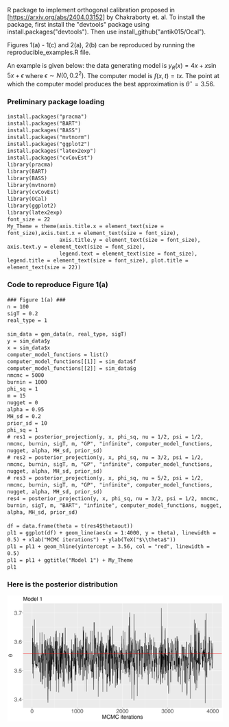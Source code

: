 R package to implement orthogonal calibration proposed in [https://arxiv.org/abs/2404.03152] by Chakraborty et. al. To install the package, first install the "devtools" package using install.packages("devtools"). Then use install_github("antik015/Ocal").

Figures 1(a) - 1(c) and 2(a), 2(b) can be reproduced by running the reproducible_examples.R file. 

An example is given below: the data generating model is $y_R(x) = 4x + x\sin 5x + \epsilon$ where $\epsilon \sim N(0, 0.2^2)$. The computer model is $f(x, t) = tx$. The point at which the computer model produces the best approximation is $\theta^\star = 3.56$.

### Preliminary package loading
```
install.packages("pracma")
install.packages("BART")
install.packages("BASS")
install.packages("mvtnorm")
install.packages("ggplot2")
install.packages("latex2exp")
install.packages("cvCovEst")
library(pracma)
library(BART)
library(BASS)
library(mvtnorm)
library(cvCovEst)
library(OCal)
library(ggplot2)
library(latex2exp)
font_size = 22
My_Theme = theme(axis.title.x = element_text(size = font_size),axis.text.x = element_text(size = font_size),
                 axis.title.y = element_text(size = font_size), axis.text.y = element_text(size = font_size), 
                 legend.text = element_text(size = font_size), legend.title = element_text(size = font_size), plot.title = element_text(size = 22))

```
### Code to reproduce Figure 1(a)
```
### Figure 1(a) ###
n = 100
sigT = 0.2
real_type = 1

sim_data = gen_data(n, real_type, sigT)
y = sim_data$y
x = sim_data$x
computer_model_functions = list()
computer_model_functions[[1]] = sim_data$f
computer_model_functions[[2]] = sim_data$g
nmcmc = 5000
burnin = 1000
phi_sq = 1
m = 15
nugget = 0
alpha = 0.95
MH_sd = 0.2 
prior_sd = 10
phi_sq = 1
# res1 = posterior_projection(y, x, phi_sq, nu = 1/2, psi = 1/2, nmcmc, burnin, sigT, m, "GP", "infinite", computer_model_functions, nugget, alpha, MH_sd, prior_sd)
# res2 = posterior_projection(y, x, phi_sq, nu = 3/2, psi = 1/2, nmcmc, burnin, sigT, m, "GP", "infinite", computer_model_functions, nugget, alpha, MH_sd, prior_sd)
# res3 = posterior_projection(y, x, phi_sq, nu = 5/2, psi = 1/2, nmcmc, burnin, sigT, m, "GP", "infinite", computer_model_functions, nugget, alpha, MH_sd, prior_sd)
res4 = posterior_projection(y, x, phi_sq, nu = 3/2, psi = 1/2, nmcmc, burnin, sigT, m, "BART", "infinite", computer_model_functions, nugget, alpha, MH_sd, prior_sd)

df = data.frame(theta = t(res4$thetaout))
pl1 = ggplot(df) + geom_line(aes(x = 1:4000, y = theta), linewidth = 0.5) + xlab("MCMC iterations") + ylab(TeX("$\\theta$"))
pl1 = pl1 + geom_hline(yintercept = 3.56, col = "red", linewidth = 0.5) 
pl1 = pl1 + ggtitle("Model 1") + My_Theme
pl1
```

### Here is the posterior distribution 
![](model1_theta.png)
